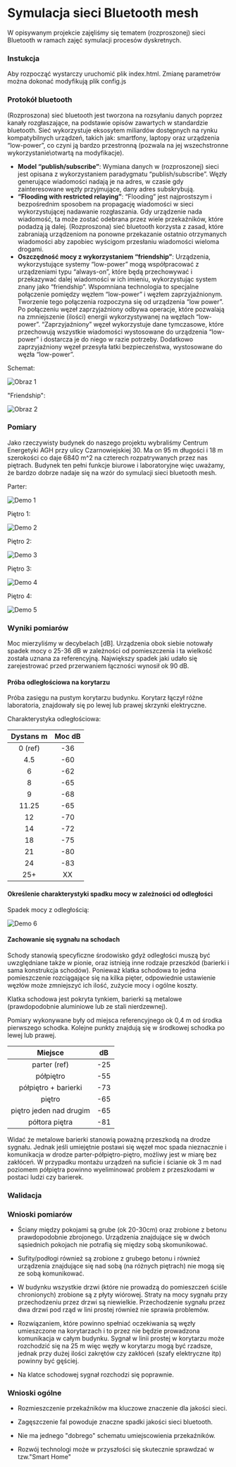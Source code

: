 
# Symulacja sieci Bluetooth mesh

W opisywanym projekcie zajęliśmy się tematem (rozproszonej) sieci Bluetooth w ramach zajęć symulacji procesów dyskretnych.

### Instukcja
Aby rozpocząć wystarczy uruchomić plik index.html.
Zmianę parametrów można dokonać modyfikują plik config.js

### Protokół bluetooth

(Rozproszona) sieć bluetooth jest tworzona na rozsyłaniu danych poprzez kanały rozgłaszające, na podstawie opisów zawartych w standardzie bluetooth. Sieć wykorzystuje eksosytem miliardów dostępnych na rynku kompatybilnych urządzeń,  takich jak: smartfony, laptopy oraz urządzenia “low-power”, co czyni ją bardzo przestronną (pozwala na jej wszechstronne wykorzystanie\otwartą na modyfikacje).

- **Model “publish/subscribe”**: Wymiana danych w (rozproszonej) sieci jest opisana z wykorzystaniem paradygmatu “publish/subscribe”. Węzły generujące wiadomości nadają je na adres, w czasie gdy zainteresowane węzły przyjmujące, dany adres subskrybują.
- **“Flooding with restricted relaying”**: “Flooding” jest najprostszym i bezpośrednim sposobem na propagację wiadomości w sieci wykorzystującej nadawanie rozgłaszania. Gdy urządzenie nada wiadomość, ta może zostać odebrana przez wiele przekaźników, które podadzą ją dalej. (Rozproszona) sieć bluetooth korzysta z zasad, które zabraniają urządzeniom na ponowne przekazanie ostatnio otrzymanych wiadomości aby zapobiec wyścigom przesłaniu wiadomości wieloma drogami.
- **Oszczędność mocy z wykorzystaniem “friendship”**: Urządzenia, wykorzystujące systemy “low-power” mogą współpracować z urządzeniami typu “always-on”, które będą przechowywać i przekazywać dalej wiadomości w ich imieniu, wykorzystując system znany jako “friendship”. Wspomniana technologia to specjalne połączenie pomiędzy węzłem “low-power” i węzłem zaprzyjaźnionym. Tworzenie tego połączenia rozpoczyna się od urządzenia “low power”. Po połączeniu węzeł zaprzyjaźniony odbywa operacje, które pozwalają na zmniejszenie (ilości) energii wykorzystywanej na węzłach “low-power”. “Zaprzyjaźniony” węzeł wykorzystuje dane tymczasowe, które przechowują wszystkie wiadomości wystosowane do urządzenia “low-power” i dostarcza je do niego w razie potrzeby. Dodatkowo zaprzyjaźniony węzeł przesyła łatki bezpieczeństwa, wystosowane do węzła “low-power”.

Schemat:

![Obraz 1](/images/image1.jpg)

"Friendship":

![Obraz 2](/images/image2.jpg)


### Pomiary

Jako rzeczywisty budynek do naszego projektu wybraliśmy Centrum Energetyki AGH przy ulicy Czarnowiejskiej 30. Ma on 95 m długości i 18 m szerokości co daje 6840 m^2 na czterech rozpatrywanych przez nas piętrach. Budynek ten pełni funkcje biurowe i laboratoryjne więc uważamy, że bardzo dobrze nadaje się na wzór do symulacji sieci bluetooth mesh.

Parter:

![Demo 1](/images/parter.png)


Piętro 1:

![Demo 2](/images/pietro2.png)

Piętro 2:

![Demo 3](/images/pietro3.png)

Piętro 3:

![Demo 4](/images/pietro4.png)


Piętro 4:

![Demo 5](/images/pietro5.png)

### Wyniki pomiarów

Moc mierzyliśmy w decybelach [dB]. Urządzenia obok siebie notowały spadek mocy o 25-36 dB w zależności od pomieszczenia  i ta wielkość została uznana za referencyjną. Największy spadek jaki udało się zarejestrować przed przerwaniem łączności wynosił ok 90 dB.

#### Próba odległościowa na korytarzu

Próba zasięgu na pustym korytarzu budynku. Korytarz łączył różne laboratoria, znajdowały się po lewej lub prawej skrzynki elektryczne.

Charakterystyka odległościowa:

| Dystans   m     | Moc    dB       |
| :-------------: |:-------------:|
| 0 (ref)   | -36 |
| 4.5      | -60     |
| 6 | -62     |
| 8 | -65 |
| 9 | -68 |
| 11.25 | -65 |
| 12 | -70 |
| 14 | -72 |
| 18 | -75 |
| 21 | -80 |
| 24 | -83 |
| 25+ | XX|


#### Określenie charakterystyki spadku mocy w zależności od odległości

Spadek mocy z odległością:

![Demo 6](/images/wykres.png)

#### Zachowanie się sygnału na schodach

Schody stanowią specyficzne środowisko gdyż odległości muszą być uwzględniane także w pionie, oraz istnieją inne rodzaje przeszkód (barierki i sama konstrukcja schodów). Ponieważ klatka schodowa to jedna pomieszczenie rozciągające się na kilka pięter, odpowiednie ustawienie węzłów może zmniejszyć ich ilość, zużycie mocy i ogólne koszty.

Klatka schodowa jest pokryta tynkiem, barierki są metalowe (prawdopodobnie aluminiowe lub ze stali nierdzewnej).

Pomiary wykonywane były od miejsca referencyjnego ok 0,4 m od środka pierwszego schodka.
Kolejne punkty znajdują się w środkowej schodka po lewej lub prawej. 

| Miejsce     |    dB       |
| :-------------: |:-------------:|
| parter (ref)   | -25 |
| półpiętro      | -55     |
| półpiętro + barierki | -73     |
| piętro | -65 |
| piętro jeden nad drugim | -65 |
| półtora piętra | -81 |

Widać że metalowe barierki stanowią poważną przeszkodą na drodze sygnału. Jednak jeśli umiejętnie postawi się węzeł moc spada nieznacznie i komunikacja w drodze parter-półpiętro-piętro, możliwy jest w miarę bez zakłóceń. W przypadku montażu urządzeń na suficie i ścianie ok 3 m nad poziomem półpiętra powinno wyeliminować problem z przeszkodami w postaci ludzi czy barierek.

### Walidacja



### Wnioski pomiarów

- Ściany między pokojami są grube (ok 20-30cm) oraz zrobione z betonu prawdopodobnie zbrojonego. Urządzenia znajdujące się w dwóch sąsiednich pokojach nie potrafią się między sobą skomunikować.

- Sufity/podłogi również są zrobione z grubego betonu i również urządzenia znajdujące się nad sobą (na różnych piętrach) nie mogą się ze sobą komunikować.

- W budynku wszystkie drzwi (które nie prowadzą do pomieszczeń ściśle chronionych) zrobione są z płyty wiórowej. Straty na mocy sygnału przy przechodzeniu przez drzwi są niewielkie. Przechodzenie sygnału przez dwa drzwi pod rząd w lini prostej również nie sprawia problemów.

- Rozwiązaniem, które powinno spełniać oczekiwania są węzły umieszczone na korytarzach i to przez nie będzie prowadzona komunikacja w całym budynku. Sygnał w linii prostej w korytarzu może rozchodzić się na 25 m więc węzły w korytarzu mogą być rzadsze, jednak przy dużej ilości zakrętów czy zakłóceń (szafy elektryczne itp) powinny być gęściej. 

- Na klatce schodowej sygnał rozchodzi się poprawnie.


### Wnioski ogólne

- Rozmieszczenie przekaźników ma kluczowe znaczenie dla jakości sieci.

- Zagęszczenie fal powoduje znaczne spadki jakości sieci bluetooth.

- Nie ma jednego "dobrego" schematu umiejscowienia przekaźników.

- Rozwój technologi może w przyszłości się skutecznie sprawdzać w tzw."Smart Home"
